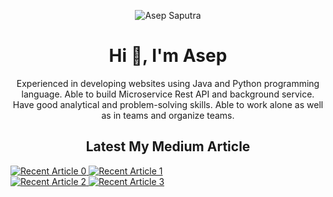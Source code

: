 <p align="center">
<img src="https://komarev.com/ghpvc/?username=asepscareer" alt="Asep Saputra" /> </p>
<h1 align="center">Hi 👋, I'm Asep</h1>
<p align="center">
  Experienced in developing websites using Java and Python programming language. Able to build Microservice Rest API and background service. Have good analytical and problem-solving skills. Able to work alone as well as in teams and organize teams.
</p>

<h2 align="center">Latest My Medium Article</h2>


<div class="row">
  
  <div class="column">
    <a target="_blank" href="https://github-readme-medium-recent-article.vercel.app/medium/@asepsaputra/0">
      <img src="https://github-readme-medium-recent-article.vercel.app/medium/@asepsaputra/0" alt="Recent Article 0">
    </a>
    <a target="_blank" href="https://github-readme-medium-recent-article.vercel.app/medium/@asepsaputra/1">
      <img src="https://github-readme-medium-recent-article.vercel.app/medium/@asepsaputra/1" alt="Recent Article 1">
    </a>
  </div>
    
  <div class="column">
    <a target="_blank" href="https://github-readme-medium-recent-article.vercel.app/medium/@asepsaputra/2">
      <img src="https://github-readme-medium-recent-article.vercel.app/medium/@asepsaputra/2" alt="Recent Article 2">
    </a>
    <a target="_blank" href="https://github-readme-medium-recent-article.vercel.app/medium/@asepsaputra/3">
      <img src="https://github-readme-medium-recent-article.vercel.app/medium/@asepsaputra/3" alt="Recent Article 3">
    </a>
  </div>
    
</div>
